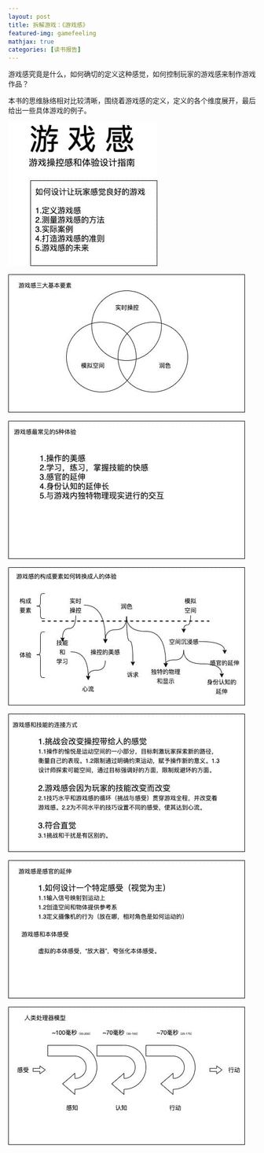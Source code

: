 ```yaml
---
layout: post
title: 拆解游戏：《游戏感》
featured-img: gamefeeling
mathjax: true
categories: [读书报告]
---
```


游戏感究竟是什么，如何确切的定义这种感觉，如何控制玩家的游戏感来制作游戏作品？

<!--more-->

本书的思维脉络相对比较清晰，围绕着游戏感的定义，定义的各个维度展开，最后给出一些具体游戏的例子。


![](/assets/img/books/game_feeling/1.png)

![](/assets/img/books/game_feeling/2.png)

![](/assets/img/books/game_feeling/3.png)

![](/assets/img/books/game_feeling/4.png)

![](/assets/img/books/game_feeling/5.png)

![](/assets/img/books/game_feeling/6.png)

![](/assets/img/books/game_feeling/7.png)

